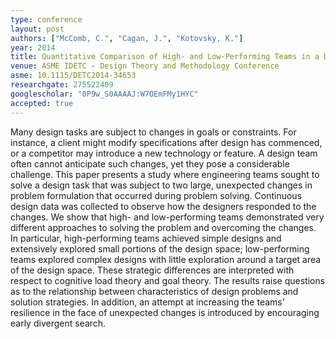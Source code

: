 ```yaml
---
type: conference
layout: post
authors: ["McComb, C.", "Cagan, J.", "Kotovsky, K."]
year: 2014
title: Quantitative Comparison of High- and Low-Performing Teams in a Design Task Subject to Drastic Changes
venue: ASME IDETC - Design Theory and Methodology Conference
asme: 10.1115/DETC2014-34653
researchgate: 275522409
googlescholar: "0P9w_S0AAAAJ:W7OEmFMy1HYC"
accepted: true
---
```

Many design tasks are subject to changes in goals or constraints. For instance, a client might modify specifications after design has commenced, or a competitor may introduce a new technology or feature. A design team often cannot anticipate such changes, yet they pose a considerable challenge. This paper presents a study where engineering teams sought to solve a design task that was subject to two large, unexpected changes in problem formulation that occurred during problem solving. Continuous design data was collected to observe how the designers responded to the changes. We show that high- and low-performing teams demonstrated very different approaches to solving the problem and overcoming the changes. In particular, high-performing teams achieved simple designs and extensively explored small portions of the design space; low-performing teams explored complex designs with little exploration around a target area of the design space. These strategic differences are interpreted with respect to cognitive load theory and goal theory. The results raise questions as to the relationship between characteristics of design problems and solution strategies. In addition, an attempt at increasing the teams’ resilience in the face of unexpected changes is introduced by encouraging early divergent search.
